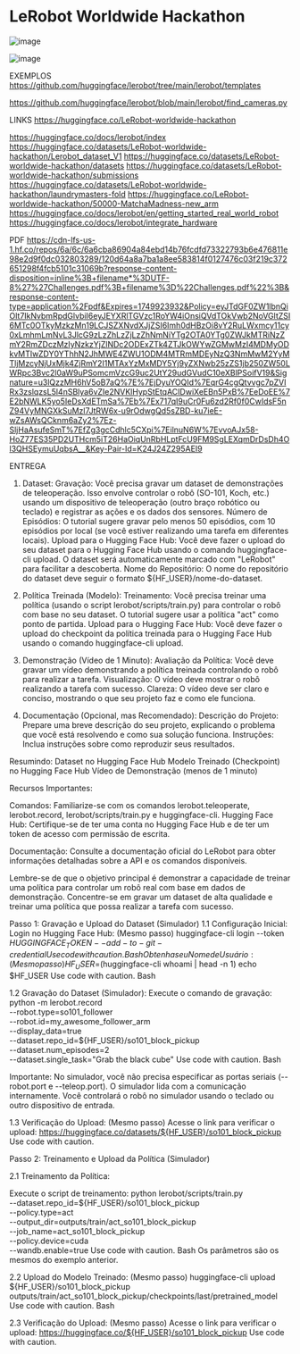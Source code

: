 # LeRobot Worldwide Hackathon
![image](https://github.com/user-attachments/assets/8a39b401-5670-45e7-8072-bb5e5935b9d5)

![image](https://github.com/user-attachments/assets/de501d45-9256-484f-992b-fa4118b8c2be)

EXEMPLOS
https://github.com/huggingface/lerobot/tree/main/lerobot/templates

https://github.com/huggingface/lerobot/blob/main/lerobot/find_cameras.py


LINKS
https://huggingface.co/LeRobot-worldwide-hackathon


https://huggingface.co/docs/lerobot/index
https://huggingface.co/datasets/LeRobot-worldwide-hackathon/Lerobot_dataset_V1
https://huggingface.co/datasets/LeRobot-worldwide-hackathon/datasets
https://huggingface.co/datasets/LeRobot-worldwide-hackathon/submissions
https://huggingface.co/datasets/LeRobot-worldwide-hackathon/laundrymasters-fold
https://huggingface.co/LeRobot-worldwide-hackathon/50000-MatchaMadness-new_arm
https://huggingface.co/docs/lerobot/en/getting_started_real_world_robot
https://huggingface.co/docs/lerobot/integrate_hardware

PDF
https://cdn-lfs-us-1.hf.co/repos/6a/6c/6a6cba86904a84ebd14b76fcdfd73322793b6e476811e98e2d9f0dc032803289/120d64a8a7ba1a8ee583814f0127476c03f219c372651298f4fcb5101c31069b?response-content-disposition=inline%3B+filename*%3DUTF-8%27%27Challenges.pdf%3B+filename%3D%22Challenges.pdf%22%3B&response-content-type=application%2Fpdf&Expires=1749923932&Policy=eyJTdGF0ZW1lbnQiOlt7IkNvbmRpdGlvbiI6eyJEYXRlTGVzc1RoYW4iOnsiQVdTOkVwb2NoVGltZSI6MTc0OTkyMzkzMn19LCJSZXNvdXJjZSI6Imh0dHBzOi8vY2RuLWxmcy11cy0xLmhmLmNvL3JlcG9zLzZhLzZjLzZhNmNiYTg2OTA0YTg0ZWJkMTRiNzZmY2RmZDczMzIyNzkzYjZlNDc2ODExZTk4ZTJkOWYwZGMwMzI4MDMyODkvMTIwZDY0YThhN2JhMWE4ZWU1ODM4MTRmMDEyNzQ3NmMwM2YyMTljMzcyNjUxMjk4ZjRmY2I1MTAxYzMxMDY5Yj9yZXNwb25zZS1jb250ZW50LWRpc3Bvc2l0aW9uPSomcmVzcG9uc2UtY29udGVudC10eXBlPSoifV19&Signature=u3lQzzMH6hV5oB7aQ%7E%7EjDyuYOQId%7EqrG4cgQtvvgc7pZVIRx3zslqzsL5l4nSBlya6vZIe2NVKlHypStEtqACIDwiXeEBn5PxB%7EeDoEE%7E2bNWLK5yo5IeDsXdETmSa%7Eb%7Ex717qI9uCr0Fu6zd2Rf0f0CwIdsF5nZ94VyMNGXkSuMzl7JtRW6x-u9rOdwgQd5sZBD-ku7ieE-wZsAWsQCknm6aZy2%7Ez-SljHaAsufeSmT%7EfZg3gcCdhlc5CXpi%7EilnuN6W%7EvvoAJx58-HoZ77ES35PD2UTHcm5iT26HaOiqUnRbHLptFcU9FM9SgLEXqmDrDsDh4Ol3QHSEymuUqbsA__&Key-Pair-Id=K24J24Z295AEI9

ENTREGA

1. Dataset:
Gravação: Você precisa gravar um dataset de demonstrações de teleoperação. Isso envolve controlar o robô (SO-101, Koch, etc.) usando um dispositivo de teleoperação (outro braço robótico ou teclado) e registrar as ações e os dados dos sensores.
Número de Episódios: O tutorial sugere gravar pelo menos 50 episódios, com 10 episódios por local (se você estiver realizando uma tarefa em diferentes locais).
Upload para o Hugging Face Hub: Você deve fazer o upload do seu dataset para o Hugging Face Hub usando o comando huggingface-cli upload. O dataset será automaticamente marcado com "LeRobot" para facilitar a descoberta.
Nome do Repositório: O nome do repositório do dataset deve seguir o formato ${HF_USER}/nome-do-dataset.

2. Política Treinada (Modelo):
Treinamento: Você precisa treinar uma política (usando o script lerobot/scripts/train.py) para controlar o robô com base no seu dataset. O tutorial sugere usar a política "act" como ponto de partida.
Upload para o Hugging Face Hub: Você deve fazer o upload do checkpoint da política treinada para o Hugging Face Hub usando o comando huggingface-cli upload.

3. Demonstração (Vídeo de 1 Minuto):
Avaliação da Política: Você deve gravar um vídeo demonstrando a política treinada controlando o robô para realizar a tarefa.
Visualização: O vídeo deve mostrar o robô realizando a tarefa com sucesso.
Clareza: O vídeo deve ser claro e conciso, mostrando o que seu projeto faz e como ele funciona.

4. Documentação (Opcional, mas Recomendado):
Descrição do Projeto: Prepare uma breve descrição do seu projeto, explicando o problema que você está resolvendo e como sua solução funciona.
Instruções: Inclua instruções sobre como reproduzir seus resultados.


Resumindo:
Dataset no Hugging Face Hub
Modelo Treinado (Checkpoint) no Hugging Face Hub
Vídeo de Demonstração (menos de 1 minuto)

Recursos Importantes:

Comandos: Familiarize-se com os comandos lerobot.teleoperate, lerobot.record, lerobot/scripts/train.py e huggingface-cli.
Hugging Face Hub: Certifique-se de ter uma conta no Hugging Face Hub e de ter um token de acesso com permissão de escrita.

Documentação: Consulte a documentação oficial do LeRobot para obter informações detalhadas sobre a API e os comandos disponíveis.

Lembre-se de que o objetivo principal é demonstrar a capacidade de treinar uma política para controlar um robô real com base em dados de demonstração. Concentre-se em gravar um dataset de alta qualidade e treinar uma política que possa realizar a tarefa com sucesso.

Passo 1: Gravação e Upload do Dataset (Simulador)
1.1 Configuração Inicial:
Login no Hugging Face Hub: (Mesmo passo)
huggingface-cli login --token ${HUGGINGFACE_TOKEN} --add-to-git-credential
Use code with caution.
Bash
Obtenha seu Nome de Usuário: (Mesmo passo)
HF_USER=$(huggingface-cli whoami | head -n 1)
echo $HF_USER
Use code with caution.
Bash

1.2 Gravação do Dataset (Simulador):
Execute o comando de gravação:
python -m lerobot.record \
    --robot.type=so101_follower \
    --robot.id=my_awesome_follower_arm \
    --display_data=true \
    --dataset.repo_id=${HF_USER}/so101_block_pickup \
    --dataset.num_episodes=2 \
    --dataset.single_task="Grab the black cube"
Use code with caution.
Bash

Importante: No simulador, você não precisa especificar as portas seriais (--robot.port e --teleop.port). O simulador lida com a comunicação internamente.
Você controlará o robô no simulador usando o teclado ou outro dispositivo de entrada.

1.3 Verificação do Upload: (Mesmo passo)
Acesse o link para verificar o upload:
https://huggingface.co/datasets/${HF_USER}/so101_block_pickup
Use code with caution.


Passo 2: Treinamento e Upload da Política (Simulador)

2.1 Treinamento da Política:

Execute o script de treinamento:
python lerobot/scripts/train.py \
  --dataset.repo_id=${HF_USER}/so101_block_pickup \
  --policy.type=act \
  --output_dir=outputs/train/act_so101_block_pickup \
  --job_name=act_so101_block_pickup \
  --policy.device=cuda \
  --wandb.enable=true
Use code with caution.
Bash
Os parâmetros são os mesmos do exemplo anterior.

2.2 Upload do Modelo Treinado: (Mesmo passo)
huggingface-cli upload ${HF_USER}/so101_block_pickup \
  outputs/train/act_so101_block_pickup/checkpoints/last/pretrained_model
Use code with caution.
Bash

2.3 Verificação do Upload: (Mesmo passo)
Acesse o link para verificar o upload:
https://huggingface.co/${HF_USER}/so101_block_pickup
Use code with caution.


